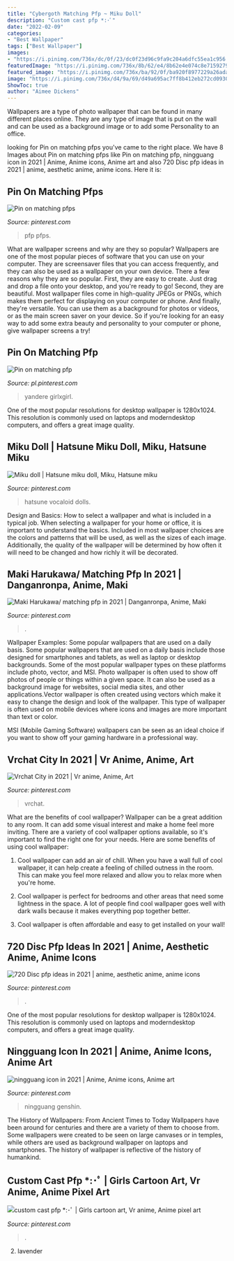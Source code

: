 ```yaml
---
title: "Cybergoth Matching Pfp ~ Miku Doll"
description: "Custom cast pfp *:･ﾟ"
date: "2022-02-09"
categories:
- "Best Wallpaper"
tags: ["Best Wallpaper"]
images:
- "https://i.pinimg.com/736x/dc/0f/23/dc0f23d96c9fa9c204a6dfc55ea1c956.jpg"
featuredImage: "https://i.pinimg.com/736x/8b/62/e4/8b62e4e074c8e7159279fb5ff329198b.jpg"
featured_image: "https://i.pinimg.com/736x/ba/92/0f/ba920f8977229a26adada8b2edf2cabb.jpg"
image: "https://i.pinimg.com/736x/d4/9a/69/d49a695ac7ff8b412eb272cd093085e7.jpg"
ShowToc: true
author: "Aimee Dickens"
---
```





Wallpapers are a type of photo wallpaper that can be found in many different places online. They are any type of image that is put on the wall and can be used as a background image or to add some Personality to an office.

	

		
looking for Pin on matching pfps you've came to the right place. We have 8 Images about Pin on matching pfps like Pin on matching pfp, ningguang icon in 2021 | Anime, Anime icons, Anime art and also 720 Disc pfp ideas in 2021 | anime, aesthetic anime, anime icons. Here it is:
		
    
## Pin On Matching Pfps

<img loading=lazy src="https://i.pinimg.com/originals/69/1b/a7/691ba749d8d75039b1561d825139391d.jpg" onerror="this.onerror=null;this.src='https://tse3.mm.bing.net/th?id=OIP.FqoJZuLlEpR2qrRzFSzs0wHaGT&amp;pid=15.1';" alt="Pin on matching pfps">

_Source: pinterest.com_

>pfp pfps. 

	

What are wallpaper screens and why are they so popular?
Wallpapers are one of the most popular pieces of software that you can use on your computer. They are screensaver files that you can access frequently, and they can also be used as a wallpaper on your own device. There a few reasons why they are so popular. First, they are easy to create. Just drag and drop a file onto your desktop, and you're ready to go! Second, they are beautiful. Most wallpaper files come in high-quality JPEGs or PNGs, which makes them perfect for displaying on your computer or phone. And finally, they're versatile. You can use them as a background for photos or videos, or as the main screen saver on your device. So if you're looking for an easy way to add some extra beauty and personality to your computer or phone, give wallpaper screens a try!

    
## Pin On Matching Pfp

<img loading=lazy src="https://i.pinimg.com/736x/8b/62/e4/8b62e4e074c8e7159279fb5ff329198b.jpg" onerror="this.onerror=null;this.src='https://tse2.mm.bing.net/th?id=OIP.gvZGoU6HzTx78g6J-7Gs4AHaHa&amp;pid=15.1';" alt="Pin on matching pfp">

_Source: pl.pinterest.com_

>yandere girlxgirl. 

	

One of the most popular resolutions for desktop wallpaper is 1280x1024. This resolution is commonly used on laptops and moderndesktop computers, and offers a great image quality.

    
## Miku Doll | Hatsune Miku Doll, Miku, Hatsune Miku

<img loading=lazy src="https://i.pinimg.com/736x/ba/92/0f/ba920f8977229a26adada8b2edf2cabb.jpg" onerror="this.onerror=null;this.src='https://tse3.mm.bing.net/th?id=OIP.I0msrz03iZWMDHhCrVBnkwHaJ3&amp;pid=15.1';" alt="Miku doll | Hatsune miku doll, Miku, Hatsune miku">

_Source: pinterest.com_

>hatsune vocaloid dolls. 

	

Design and Basics: How to select a wallpaper and what is included in a typical job.
When selecting a wallpaper for your home or office, it is important to understand the basics. Included in most wallpaper choices are the colors and patterns that will be used, as well as the sizes of each image. Additionally, the quality of the wallpaper will be determined by how often it will need to be changed and how richly it will be decorated.

    
## Maki Harukawa/ Matching Pfp In 2021 | Danganronpa, Anime, Maki

<img loading=lazy src="https://i.pinimg.com/736x/37/4f/36/374f364d1e378b703bfd31be63611c12.jpg" onerror="this.onerror=null;this.src='https://tse4.mm.bing.net/th?id=OIP.oz_UJse0CbuIT-k4gbH1AQHaHa&amp;pid=15.1';" alt="Maki Harukawa/ matching pfp in 2021 | Danganronpa, Anime, Maki">

_Source: pinterest.com_

>. 

	

Wallpaper Examples: Some popular wallpapers that are used on a daily basis.
Some popular wallpapers that are used on a daily basis include those designed for smartphones and tablets, as well as laptop or desktop backgrounds. Some of the most popular wallpaper types on these platforms include photo, vector, and MSI. 
Photo wallpaper is often used to show off photos of people or things within a given space. It can also be used as a background image for websites, social media sites, and other applications.Vector wallpaper is often created using vectors which make it easy to change the design and look of the wallpaper. This type of wallpaper is often used on mobile devices where icons and images are more important than text or color. 

MSI (Mobile Gaming Software) wallpapers can be seen as an ideal choice if you want to show off your gaming hardware in a professional way.

    
## Vrchat City In 2021 | Vr Anime, Anime, Art

<img loading=lazy src="https://i.pinimg.com/736x/d4/9a/69/d49a695ac7ff8b412eb272cd093085e7.jpg" onerror="this.onerror=null;this.src='https://tse1.mm.bing.net/th?id=OIP.5kQU0Iq6wJ_B3iQjJkR_qQHaEK&amp;pid=15.1';" alt="Vrchat City in 2021 | Vr anime, Anime, Art">

_Source: pinterest.com_

>vrchat. 

	

What are the benefits of cool wallpaper?
Wallpaper can be a great addition to any room. It can add some visual interest and make a home feel more inviting. There are a variety of cool wallpaper options available, so it's important to find the right one for your needs. Here are some benefits of using cool wallpaper: 
1. Cool wallpaper can add an air of chill. When you have a wall full of cool wallpaper, it can help create a feeling of chilled outness in the room. This can make you feel more relaxed and allow you to relax more when you're home. 

2. Cool wallpaper is perfect for bedrooms and other areas that need some lightness in the space. A lot of people find cool wallpaper goes well with dark walls because it makes everything pop together better. 

3. Cool wallpaper is often affordable and easy to get installed on your wall!

    
## 720 Disc Pfp Ideas In 2021 | Anime, Aesthetic Anime, Anime Icons

<img loading=lazy src="https://i.pinimg.com/280x280_RS/fa/3a/52/fa3a5254275da1866a93e622b42c62de.jpg" onerror="this.onerror=null;this.src='https://tse3.mm.bing.net/th?id=OIP.4bn1KosV0Wz_181uzVahQQAAAA&amp;pid=15.1';" alt="720 Disc pfp ideas in 2021 | anime, aesthetic anime, anime icons">

_Source: pinterest.com_

>. 

	

One of the most popular resolutions for desktop wallpaper is 1280x1024. This resolution is commonly used on laptops and moderndesktop computers, and offers a great image quality.

    
## Ningguang Icon In 2021 | Anime, Anime Icons, Anime Art

<img loading=lazy src="https://i.pinimg.com/736x/dc/0f/23/dc0f23d96c9fa9c204a6dfc55ea1c956.jpg" onerror="this.onerror=null;this.src='https://tse4.mm.bing.net/th?id=OIP.MVmb808WIW4EwGHhZiHXeAHaHa&amp;pid=15.1';" alt="ningguang icon in 2021 | Anime, Anime icons, Anime art">

_Source: pinterest.com_

>ningguang genshin. 

	

The History of Wallpapers: From Ancient Times to Today
Wallpapers have been around for centuries and there are a variety of them to choose from. Some wallpapers were created to be seen on large canvases or in temples, while others are used as background wallpaper on laptops and smartphones. The history of wallpaper is reflective of the history of humankind.

    
## Custom Cast Pfp *:･ﾟ | Girls Cartoon Art, Vr Anime, Anime Pixel Art

<img loading=lazy src="https://i.pinimg.com/736x/ca/7e/9d/ca7e9d6b20eb3f330b31c37f0918fb32.jpg" onerror="this.onerror=null;this.src='https://tse4.mm.bing.net/th?id=OIP.vSECIYv0JC7JKcQ3fzaFnwHaHa&amp;pid=15.1';" alt="custom cast pfp *:･ﾟ | Girls cartoon art, Vr anime, Anime pixel art">

_Source: pinterest.com_

>. 

	

2. lavender 

